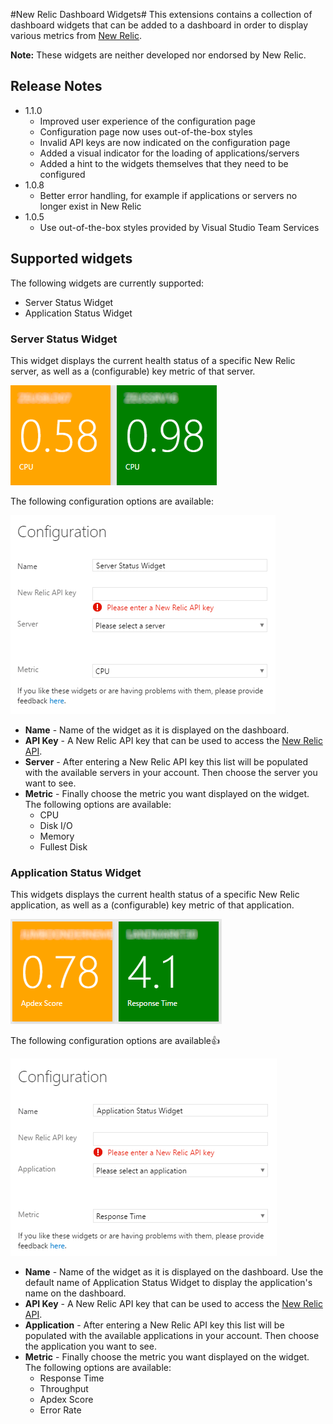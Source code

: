 ﻿#New Relic Dashboard Widgets#
This extensions contains a collection of dashboard widgets that can be added to a dashboard in order to
display various metrics from [New Relic](http://www.newrelic.com).

**Note:** These widgets are neither developed nor endorsed by New Relic. 

## Release Notes
* 1.1.0
    * Improved user experience of the configuration page
    * Configuration page now uses out-of-the-box styles
    * Invalid API keys are now indicated on the configuration page
    * Added a visual indicator for the loading of applications/servers
    * Added a hint to the widgets themselves that they need to be configured
* 1.0.8
    * Better error handling, for example if applications or servers no longer exist in New Relic
* 1.0.5
    * Use out-of-the-box styles provided by Visual Studio Team Services

## Supported widgets
The following widgets are currently supported:

* Server Status Widget
* Application Status Widget

### Server Status Widget
This widget displays the current health status of a specific New Relic server, as well as a (configurable) key metric of that server.

![](img/server-widget-preview.png)

The following configuration options are available:

![](img/server-widget-configuration.png)

* **Name** - Name of the widget as it is displayed on the dashboard.
* **API Key** - A New Relic API key that can be used to access the [New Relic API](https://docs.newrelic.com/docs/apis/rest-api-v2/requirements/new-relic-rest-api-v2-getting-started).
* **Server** - After entering a New Relic API key this list will be populated with the available servers in your account. Then choose the server you want to see.
* **Metric** - Finally choose the metric you want displayed on the widget. The following options are available:
    * CPU
    * Disk I/O
    * Memory
    * Fullest Disk

### Application Status Widget
This widgets displays the current health status of a specific New Relic application, as well as a (configurable) key metric of that application.

![](img/app-widget-preview.png)

The following configuration options are available:+1:

![](img/app-widget-configuration.png)

* **Name** - Name of the widget as it is displayed on the dashboard. Use the default name of Application Status Widget to display the application's name on the dashboard.
* **API Key** - A New Relic API key that can be used to access the [New Relic API](https://docs.newrelic.com/docs/apis/rest-api-v2/requirements/new-relic-rest-api-v2-getting-started).
* **Application** - After entering a New Relic API key this list will be populated with the available applications in your account. Then choose the application you want to see.
* **Metric** - Finally choose the metric you want displayed on the widget. The following options are available:
    * Response Time
    * Throughput
    * Apdex Score
    * Error Rate